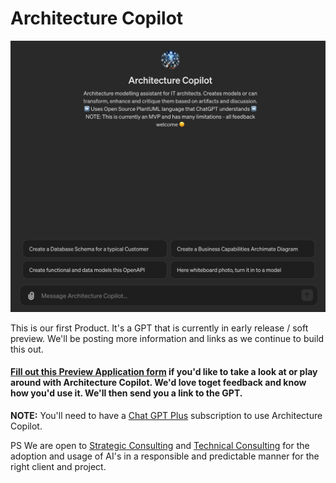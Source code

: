 # Architecture Copilot

![Architecture Copilot](./Architecture%20Copilot%20-%20MVP.png)

This is our first Product. It's a GPT that is currently in early release / soft preview. We'll be posting more information and links as we continue to build this out.

#### [Fill out this Preview Application form](./architectureCopilotPreview.md) if you'd like to take a look at or play around with Architecture Copilot. We'd love toget feedback and know how you'd use it. We'll then send you a link to the GPT.

**NOTE:** You'll need to have a [Chat GPT Plus](https://openai.com/blog/chatgpt-plus) subscription to use Architecture Copilot.

PS We are open to [Strategic Consulting](../Consulting/strategic.md) and [Technical Consulting](../Consulting/technology.md) for the adoption and usage of AI's in a responsible and predictable manner for the right client and project.